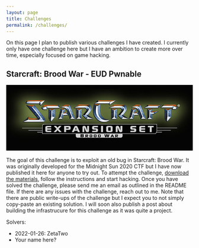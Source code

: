 ```yaml
---
layout: page
title: Challenges
permalink: /challenges/
---
```


On this page I plan to publish various challenges I have created. I currently only have one challenge here but I have an ambition to create more over time, especially focused on game hacking.

## Starcraft: Brood War - EUD Pwnable

![Starcraft: Brood War logo](/assets/images/software/broodwar-logo.jpg)

The goal of this challenge is to exploit an old bug in Starcraft: Brood War. It was originally developed for the Midnight Sun 2020 CTF but I have now published it here for anyone to try out. To attempt the challenge, [download the materials](/assets/other/starcraft-challenge.tgz), follow the instructions and start hacking. Once you have solved the challenge, please send me an email as outlined in the README file. If there are any issues with the challenge, reach out to me. Note that there are public write-ups of the challenge but I expect you to not simply copy-paste an existing solution. I will soon also publish a post about building the infrastrucure for this challenge as it was quite a project.

Solvers:

- 2022-01-26: ZetaTwo
- Your name here?
